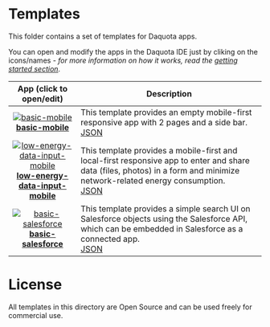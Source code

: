 
# Templates

This folder contains a set of templates for Daquota apps.

You can open and modify the apps in the Daquota IDE just by cliking on the icons/names - *for more information on how it works, read the [getting started section](../README.md#getting-started)*.

| App (click to open/edit)    | Description   |
| :-------------: | ------------- |
| [![basic-mobile](https://img.icons8.com/glyph-neue/64/FFFFFF/iphone13.png)](https://platform.daquota.io/?src=https://raw.githubusercontent.com/cincheo/daquota/main/templates/basic-mobile.json)<br>**[basic-mobile](https://platform.daquota.io/?src=https://raw.githubusercontent.com/cincheo/daquota/main/templates/basic-mobile.json)** | This template provides an empty mobile-first responsive app with 2 pages and a side bar.<br>[JSON](basic-mobile.json) |  
| [![low-energy-data-input-mobile](https://img.icons8.com/glyph-neue/64/FFFFFF/charge-battery.png)](https://platform.daquota.io/?src=https://raw.githubusercontent.com/cincheo/daquota/main/templates/low-energy-data-input-mobile.json)<br>**[low-energy-data-input-mobile](https://platform.daquota.io/?src=https://raw.githubusercontent.com/cincheo/daquota/main/templates/low-energy-data-input-mobile.json)** | This template provides a mobile-first and local-first responsive app to enter and share data (files, photos) in a form and minimize network-related energy consumption.<br>[JSON](low-energy-data-input-mobile.json) |  
| [![basic-salesforce](https://img.icons8.com/glyph-neue/64/FFFFFF/cloud.png)](https://platform.daquota.io/?src=https://raw.githubusercontent.com/cincheo/daquota/main/templates/basic-salesforce.json)<br>**[basic-salesforce](https://platform.daquota.io/?src=https://raw.githubusercontent.com/cincheo/daquota/main/templates/basic-salesforce.json)** | This template provides a simple search UI on Salesforce objects using the Salesforce API, which can be embedded in Salesforce as a connected app.<br>[JSON](basic-salesforce.json) |  

# License

All templates in this directory are Open Source and can be used freely for commercial use.

